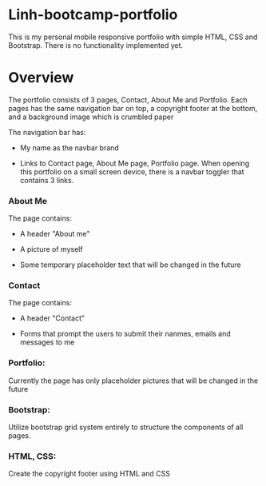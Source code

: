 # Linh-bootcamp-portfolio

This is my personal mobile responsive portfolio with simple HTML, CSS and Bootstrap. There is no functionality implemented yet.

# Overview

The portfolio consists of 3 pages, Contact, About Me and Portfolio. Each pages has the same navigation bar on top, a copyright footer at the bottom, and a background image which is crumbled paper

The navigation bar has:

* My name as the navbar brand

* Links to Contact page, About Me page, Portfolio page. When opening this portfolio on a small screen device, there is a navbar toggler that contains 3 links.

### About Me

The page contains:

* A header "About me"

* A picture of myself

* Some temporary placeholder text that will be changed in the future 

### Contact

The page contains:

* A header "Contact"

* Forms that prompt the users to submit their nanmes, emails and messages to me

### Portfolio:

Currently the page has only placeholder pictures that will be changed in the future

### Bootstrap:

Utilize bootstrap grid system entirely to structure the components of all pages. 

### HTML, CSS:

Create the copyright footer using HTML and CSS

